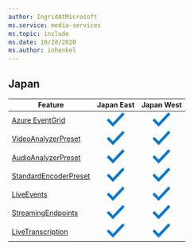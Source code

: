 ```yaml
---
author: IngridAtMicrosoft
ms.service: media-services 
ms.topic: include
ms.date: 10/28/2020
ms.author: inhenkel
---
```


<!--Feature availability in region-->
## Japan

| Feature | Japan East | Japan West |
| --- | :---: | :---: |
| [Azure EventGrid](../monitoring/reacting-to-media-services-events.md) |![Azure EventGrid Japan East general availability](../media/azure-clouds-regions/ga.svg)  |![Azure EventGrid Japan West general availability](../media/azure-clouds-regions/ga.svg) |
| [VideoAnalyzerPreset](../analyze-video-audio-files-concept.md) |![VideoAnalyzerPreset Japan East general availability](../media/azure-clouds-regions/ga.svg)  | ![VideoAnalyzerPreset Japan West general availability](../media/azure-clouds-regions/ga.svg) |
| [AudioAnalyzerPreset](../analyze-video-audio-files-concept.md) |![AudioAnalyzerPreset Japan East general availability](../media/azure-clouds-regions/ga.svg)  | ![AudioAnalyzerPreset Japan West general availability](../media/azure-clouds-regions/ga.svg) |
| [StandardEncoderPreset](../encode-concept.md) |![StandardEncoderPreset Japan East general availability](../media/azure-clouds-regions/ga.svg)  | ![StandardEncoderPreset Japan West general availability](../media/azure-clouds-regions/ga.svg) |
| [LiveEvents](../live-streaming-overview.md) |![LiveEvents Japan East general availability](../media/azure-clouds-regions/ga.svg)  | ![LiveEvents Japan West general availability](../media/azure-clouds-regions/ga.svg) |
| [StreamingEndpoints](../streaming-endpoint-concept.md) |![StreamingEndpoints Japan East general availability](../media/azure-clouds-regions/ga.svg) | ![StreamingEndpoints Japan West general availability](../media/azure-clouds-regions/ga.svg) |
| [LiveTranscription](../live-transcription.md) |![LiveTranscription Japan East general availability](../media/azure-clouds-regions/ga.svg) |![LiveTranscription Japan West general availability](../media/azure-clouds-regions/ga.svg) |
